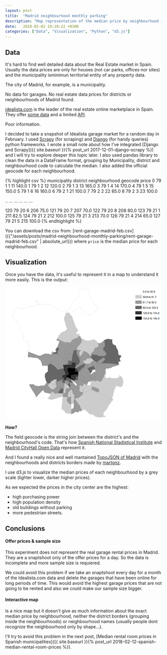 ```yaml
---
layout: post
title:  "Madrid neighbourhood monthly parking"
description: "Map representation of the median price by neighbourhood in Madrid municipality area."
date:   2018-02-02 19:10:22 +0100
categories: ["Data", "Visualization", "Python", "d3.js"]
---
```

## Data
It's hard to find well detailed data about the Real Estate market in Spain. Usually the data prices are only for houses (not car parks, offices nor sites) and the municipality isminimun territorial entity of any property data.

The city of Madrid, for example, is a municipality.

No data for garages. No real estate data prices for districts or neighbourhoods of Madrid found.

[idealista.com][idealista] is the leader of the real estate online marketplace in Spain. They offer [some data][idealista-prices] and a limited [API][idealista-api].

Poor information.   

I decided to take a snapshot of Idealista garage market for a random day in February. I used [Scrapy][scrapy] (for scraping) and [Django][django] (for handy queries) python frameworks. I wrote a small note about how I've integrated [Django and Scrapy]({{ site.baseurl }}{% post_url 2017-12-01-django-scrapy %}) and I will try to explore deeper this topic later. I also used pandas library to clean the data in a DataFrame format, grouping by Municipality, district and neighbourhood code to calculate the median. I also added the official geocode for each neighbourhood.

{% highlight csv %}
     municipality  district  neighbourhood  geocode  price
0              79         1              1       11  140.0
1              79         1              2       12  120.0
2              79         1              3       13  165.0
3              79         1              4       14  170.0
4              79         1              5       15  150.0
5              79         1              6       16  160.0
6              79         2              1       21  100.0
7              79         2              2       22   85.0
8              79         2              3       23  100.0

..            ...       ...            ...      ...    ...

120            79        20              6      206   75.0
121            79        20              7      207   70.0
122            79        20              8      208   80.0
123            79        21              1      211   82.5
124            79        21              2      212  100.0
125            79        21              3      213   70.0
126            79        21              4      214   65.0
127            79        21              5      215  100.0
{% endhighlight %}

You can download the csv from:
[rent-garage-madrid-feb.csv]({{"/assets/posts/madrid-neighbourhood-monthly-parking/rent-garage-madrid-feb.csv" | absolute_url}})
where `price` is the median price for each neighbourhood.

## Visualization 

Once you have the data, it's useful to represent it in a map to understand it more easily.
This is the output:

<div class="full">
    <img class="img-fluid" src="/assets/posts/madrid-neighborhood-monthly-parking/madrid-realestate-garage.png">
</div>

**How?**

The field geocode is the string join between the district's and the neighbourhood's code. That's how [Spanish National Stadistical Institute](http://www.ine.es/) and [Madrid CityHall Open Data](https://datos.madrid.es/) represent it.

And I found a really nice and well mantained [TopoJSON of Madrid][martgnz-madrid] with the neighbourhoods and districts borders made by [martgnz][martgnz].

I use d3.js to visualize the median prices of each neighbourhood by a grey scale (lighter lower, darker higher prices).

As we expected the prices in the city center are the highest:
+ high purchasing power
+ high population density
+ old buildings without parking
+ more pedestrian streets.

## Conclusions 

#### Offer prices & sample size
This experiment does not represent the real garage rental prices in Madrid. They are a snaptshoot only of the offer prices for a day. So the data is incomplete and more sample size is requiered.

We could avoid this problem if we take an snaptshoot every day for a month of the Idealista.com data and delete the garages that have been online for long periods of time. This would avoid the highest garage prices that are not going to be rented and also we could make our sample size bigger.

#### Interactive map
Is a nice map but it doesn't give as much information about the exact median price by neighbourhood, neither the district borders (grouping inside the neighbourhoods) or neighbourhood names (usually people dont recognize the neighbourhood only by shape...).

I'll try to avoid this problem in the next post, [Median rental room prices in Spanish municipalities]({{ site.baseurl }}{% post_url 2018-02-12-spanish-median-rental-room-prices %}).

[django]: https://www.djangoproject.com/ 
[scrapy]: https://scrapy.org
[idealista]: https://idealista.com 
[idealista-prices]: https://www.idealista.com/informes-precio-vivienda
[idealista-api]: http://developers.idealista.com/access-request
[martgnz-madrid]: https://github.com/martgnz/madrid-atlas
[martgnz]: https://github.com/martgnz/
[jekyll-talk]: https://talk.jekyllrb.com/
